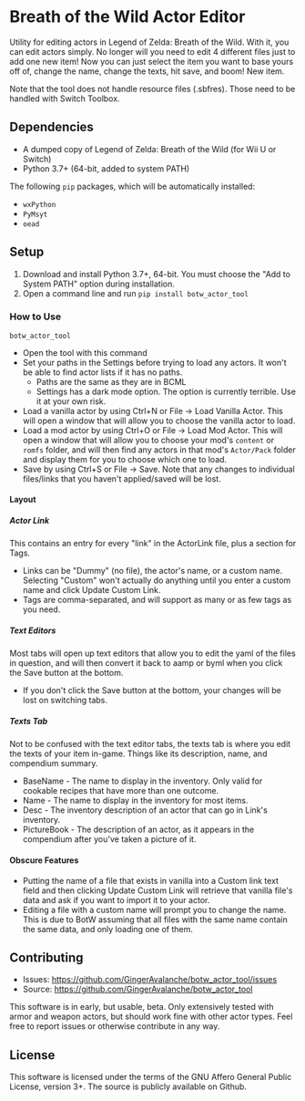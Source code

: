 # Breath of the Wild Actor Editor
Utility for editing actors in Legend of Zelda: Breath of the Wild. With it, you can edit actors simply. No longer will you need to edit 4 different files just to add one new item! Now you can just select the item you want to base yours off of, change the name, change the texts, hit save, and boom! New item.

Note that the tool does not handle resource files (.sbfres). Those need to be handled with Switch Toolbox.

## Dependencies
* A dumped copy of Legend of Zelda: Breath of the Wild (for Wii U or Switch)
* Python 3.7+ (64-bit, added to system PATH)

The following `pip` packages, which will be automatically installed:
* `wxPython`
* `PyMsyt`
* `oead`

## Setup
1. Download and install Python 3.7+, 64-bit. You must choose the "Add to System PATH" option during installation.
2. Open a command line and run `pip install botw_actor_tool`

### How to Use
`botw_actor_tool`
* Open the tool with this command
* Set your paths in the Settings before trying to load any actors. It won't be able to find actor lists if it has no paths.
  * Paths are the same as they are in BCML
  * Settings has a dark mode option. The option is currently terrible. Use it at your own risk.
* Load a vanilla actor by using Ctrl+N or File -> Load Vanilla Actor. This will open a window that will allow you to choose the vanilla actor to load.
* Load a mod actor by using Ctrl+O or File -> Load Mod Actor. This will open a window that will allow you to choose your mod's `content` or `romfs` folder, and will then find any actors in that mod's `Actor/Pack` folder and display them for you to choose which one to load.
* Save by using Ctrl+S or File -> Save. Note that any changes to individual files/links that you haven't applied/saved will be lost.

#### Layout
##### Actor Link
This contains an entry for every "link" in the ActorLink file, plus a section for Tags.
* Links can be "Dummy" (no file), the actor's name, or a custom name. Selecting "Custom" won't actually do anything until you enter a custom name and click Update Custom Link.
* Tags are comma-separated, and will support as many or as few tags as you need.

##### Text Editors
Most tabs will open up text editors that allow you to edit the yaml of the files in question, and will then convert it back to aamp or byml when you click the Save button at the bottom.
* If you don't click the Save button at the bottom, your changes will be lost on switching tabs.

##### Texts Tab
Not to be confused with the text editor tabs, the texts tab is where you edit the texts of your item in-game. Things like its description, name, and compendium summary.
* BaseName - The name to display in the inventory. Only valid for cookable recipes that have more than one outcome.
* Name - The name to display in the inventory for most items.
* Desc - The inventory description of an actor that can go in Link's inventory.
* PictureBook - The description of an actor, as it appears in the compendium after you've taken a picture of it.

#### Obscure Features
* Putting the name of a file that exists in vanilla into a Custom link text field and then clicking Update Custom Link will retrieve that vanilla file's data and ask if you want to import it to your actor.
* Editing a file with a custom name will prompt you to change the name. This is due to BotW assuming that all files with the same name contain the same data, and only loading one of them.

## Contributing
* Issues: https://github.com/GingerAvalanche/botw_actor_tool/issues
* Source: https://github.com/GingerAvalanche/botw_actor_tool

This software is in early, but usable, beta. Only extensively tested with armor and weapon actors, but should work fine with other actor types. Feel free to report issues or otherwise contribute in any way.

## License
This software is licensed under the terms of the GNU Affero General Public License, version 3+. The source is publicly available on Github.
